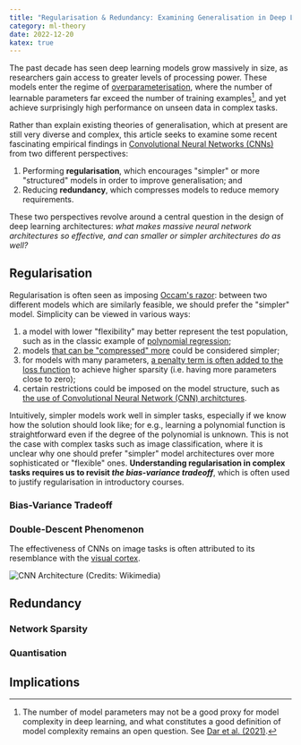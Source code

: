 ```yaml
---
title: "Regularisation & Redundancy: Examining Generalisation in Deep Learning"
category: ml-theory
date: 2022-12-20
katex: true
---
```


The past decade has seen deep learning models grow massively in size, as
researchers gain access to greater levels of processing power. These models
enter the regime of [overparameterisation][topml], where the number of learnable
parameters far exceed the number of training examples[^op-fn], and yet achieve
surprisingly high performance on unseen data in complex tasks.

Rather than explain existing theories of generalisation, which at present are
still very diverse and complex, this article seeks to examine some recent
fascinating empirical findings in [Convolutional Neural Networks (CNNs)][cnn]
from two different perspectives:

1. Performing **regularisation**, which encourages "simpler" or more
   "structured" models in order to improve generalisation; and
2. Reducing **redundancy**, which compresses models to reduce memory
   requirements.

These two perspectives revolve around a central question in the design of deep
learning architectures: _what makes massive neural network architectures so
effective, and can smaller or simpler architectures do as well?_

[topml]:
  https://arxiv.org/abs/2109.02355
  "A Farewell to the Bias-Variance Tradeoff? An
Overview of the Theory of Overparameterized Machine Learning"
[cnn]:
  https://en.wikipedia.org/wiki/Convolutional_neural_network
  "Convolutional neural network"

[^op-fn]:
    The number of model parameters may not be a good proxy for model complexity
    in deep learning, and what constitutes a good definition of model complexity
    remains an open question. See [Dar et al. (2021)][topml].

## Regularisation

Regularisation is often seen as imposing [Occam's razor][occam]: between two
different models which are similarly feasible, we should prefer the "simpler"
model. Simplicity can be viewed in various ways:

1. a model with lower "flexibility" may better represent the test population,
   such as in the classic example of [polynomial regression][uf-of];
2. models [that can be "compressed" more][mdl] could be considered simpler;
3. for models with many parameters, [a penalty term is often added to the loss
   function][ridge] to achieve higher sparsity (i.e. having more parameters
   close to zero);
4. certain restrictions could be imposed on the model structure, such as [the
   use of Convolutional Neural Network (CNN) architctures][cnn].

Intuitively, simpler models work well in simpler tasks, especially if we know
how the solution should look like; for e.g., learning a polynomial function is
straightforward even if the degree of the polynomial is unknown. This is not the
case with complex tasks such as image classification, where it is unclear why
one should prefer "simpler" model architectures over more sophisticated or
"flexible" ones. **Understanding regularisation in complex tasks requires us to
revisit _the bias-variance tradeoff_**, which is often used to justify
regularisation in introductory courses.

[occam]: https://en.wikipedia.org/wiki/Occam%27s_razor "Occam's razor"
[uf-of]:
  https://scikit-learn.org/stable/auto_examples/model_selection/plot_underfitting_overfitting.html
  "Underfitting vs. Overfitting"
[mdl]:
  https://en.wikipedia.org/wiki/Minimum_description_length
  "Minimum description length"
[ridge]: https://en.wikipedia.org/wiki/Ridge_regression "Ridge regression"

### Bias-Variance Tradeoff

### Double-Descent Phenomenon

The effectiveness of CNNs on image tasks is often attributed to its resemblance
with the [visual cortex][vis-cor].

![CNN Architecture (Credits: [Wikimedia](https://commons.wikimedia.org/wiki/File:Typical_cnn.png))][cnn-arch]

[vis-cor]: https://en.wikipedia.org/wiki/Visual_cortex "Visual cortex"
[cnn-arch]: /public/ml-theory/regularisation-redundancy/cnn-arch.png

## Redundancy

### Network Sparsity

### Quantisation

## Implications
